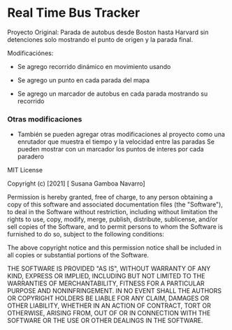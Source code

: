 # Real Time Bus Tracker
Proyecto Original: Parada de autobus desde Boston hasta Harvard sin detenciones solo mostrando el punto de origen y la parada final.

Modificaciónes: 
- Se agrego recorrido dinámico en movimiento usando 

- Se agrego un punto en cada parada del mapa

- Se agrego un marcador de autobus en cada parada mostrando su recorrido

### Otras modificaciones

- También se pueden agregar otras modificaciones al proyecto como una enrutador que muestra el tiempo y la velocidad entre las paradas 
Se pueden mostrar con un marcador los puntos de interes por cada paradero








MIT License

Copyright (c) [2021] [ Susana Gamboa Navarro]

Permission is hereby granted, free of charge, to any person obtaining a copy
of this software and associated documentation files (the "Software"), to deal
in the Software without restriction, including without limitation the rights
to use, copy, modify, merge, publish, distribute, sublicense, and/or sell
copies of the Software, and to permit persons to whom the Software is
furnished to do so, subject to the following conditions:

The above copyright notice and this permission notice shall be included in all
copies or substantial portions of the Software.

THE SOFTWARE IS PROVIDED "AS IS", WITHOUT WARRANTY OF ANY KIND, EXPRESS OR
IMPLIED, INCLUDING BUT NOT LIMITED TO THE WARRANTIES OF MERCHANTABILITY,
FITNESS FOR A PARTICULAR PURPOSE AND NONINFRINGEMENT. IN NO EVENT SHALL THE
AUTHORS OR COPYRIGHT HOLDERS BE LIABLE FOR ANY CLAIM, DAMAGES OR OTHER
LIABILITY, WHETHER IN AN ACTION OF CONTRACT, TORT OR OTHERWISE, ARISING FROM,
OUT OF OR IN CONNECTION WITH THE SOFTWARE OR THE USE OR OTHER DEALINGS IN THE
SOFTWARE.